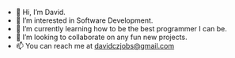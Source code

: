 - 👋 Hi, I’m David.
- 👀 I’m interested in Software Development.
- 🌱 I’m currently learning how to be the best programmer I can be.
- 💞️ I’m looking to collaborate on any fun new projects. 
- 📫 You can reach me at davidczjobs@gmail.com

<!---
DCy4/DCy4 is a ✨ special ✨ repository because its `README.md` (this file) appears on your GitHub profile.
You can click the Preview link to take a look at your changes.
--->
